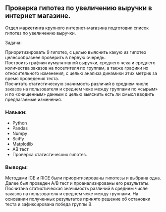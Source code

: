 ## Проверка гипотез по увеличению выручки в интернет магазине.
Отдел маркетинга крупного интернет-магазина подготовил список гипотез по увеличению выручки.

Задача:

Приоритизировать 9 гипотез, с целью выяснить какую из гипотез целесообразнее проверить в первую очередь.  
Построить графики кумулятивной выручки, среднего чека и среднего количества заказов на посетителя по группам, а также графики их относительного изменения, с целью анализа динамики этих метрик за время проведения теста.  
Посчитать статистическую значимость различий в среднем числе заказов на пользователя и среднем чеке между группами по «сырым» и по «очищенным» данным с целью выяснить есть ли смысл вводить предлагаемые изменения.

### Навыки:
- Python
- Pandas
- Numpy
- SciPy
- Matplotlib
- АВ тест
- Проверка статистических гипотез.

### Выводы:  
Методами ICE и RICE были приоритизированы гипотезы и выбрана одна.  
Далее был проведен А/В тест и проанализированы его результаты. Посчитана статистическая значимость различий в среднем числе заказов на пользователя и среднем чеке между группами.
На основании полученных результатов принято решение об остановки теста и зафиксирована победа группы В. 
